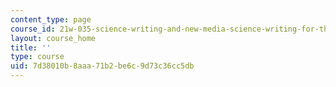 ```yaml
---
content_type: page
course_id: 21w-035-science-writing-and-new-media-science-writing-for-the-public-spring-2018
layout: course_home
title: ''
type: course
uid: 7d38010b-8aaa-71b2-be6c-9d73c36cc5db
---
```

